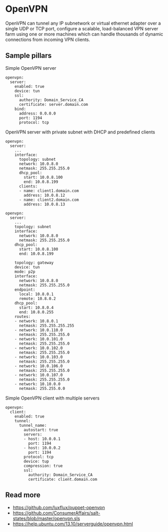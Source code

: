
# OpenVPN

OpenVPN can tunnel any IP subnetwork or virtual ethernet adapter over a single UDP or TCP port, configure a scalable, load-balanced VPN server farm using one or more machines which can handle thousands of dynamic connections from incoming VPN clients.

## Sample pillars

Simple OpenVPN server

    openvpn:
      server:
        enabled: true
        device: tun
        ssl:
          authority: Domain_Service_CA
          certificate: server.domain.com
        bind:
          address: 0.0.0.0
          port: 1194
          protocol: tcp

OpenVPN server with private subnet with DHCP and predefined clients

    openvpn:
      server:
        ...
        interface:
          topology: subnet
          network: 10.0.8.0
          netmask: 255.255.255.0
          dhcp_pool:
            start: 10.0.8.100
            end: 10.0.8.199
          clients:
          - name: client1.domain.com
            address: 10.0.8.12
          - name: client2.domain.com
            address: 10.0.8.13

    openvpn:
      server:
        ...
        topology: subnet
        interface:
          network: 10.0.8.0
          netmask: 255.255.255.0
        dhcp_pool:
          start: 10.0.8.100
          end: 10.0.8.199

        topology: gateway
        device: tun
        mode: p2p
        interface:
          network: 10.0.8.0
          netmask: 255.255.255.0
        endpoint:
          local: 10.8.0.1
          remote: 10.8.0.2
        dhcp_pool:
          start: 10.8.0.4
          end: 10.8.0.255
        routes:
        - network: 10.8.0.1
          netmask: 255.255.255.255
        - network: 10.0.110.0
          netmask: 255.255.255.0
        - network: 10.0.101.0
          netmask: 255.255.255.0
        - network: 10.0.102.0
          netmask: 255.255.255.0
        - network: 10.0.103.0
          netmask: 255.255.255.0
        - network: 10.0.106.0
          netmask: 255.255.255.0
        - network: 10.0.107.0
          netmask: 255.255.255.0
        - network: 10.10.0.0
          netmask: 255.255.0.0



Simple OpenVPN client with multiple servers

    openvpn:
      client:
        enabled: true
        tunnel:
          tunnel_name:
            autostart: true
            servers:
            - host: 10.0.0.1
              port: 1194
            - host: 10.0.0.2
              port: 1194
            protocol: tcp
            device: tup
            compression: true
            ssl:
              authority: Domain_Service_CA
              certificate: client.domain.com

## Read more

* https://github.com/luxflux/puppet-openvpn
* https://github.com/ConsumerAffairs/salt-states/blob/master/openvpn.sls
* https://help.ubuntu.com/13.10/serverguide/openvpn.html
